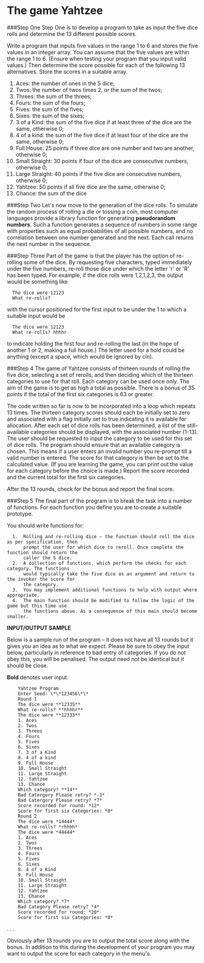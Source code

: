 The game Yahtzee
==============

###Step One
Step One is to develop a program to take as input the five dice rolls and determine the 13
different possible scores.


Write a program that inputs five values in the range 1 to 6 and stores the five values in an integer array. You can assume that the five values are within the range 1 to 6. (Ensure when testing your program that you input valid values.) Then determine the score possible for each of the following 13 alternatives. Store the scores in a suitable array.


1.  Aces: the number of ones in the 5 dice;
2.  Twos: the number of twos times 2, or the sum of the twos;
3.  Threes: the sum of the threes;
4.  Fours: the sum of the fours;
5.  Fives: the sum of the fives;
6.  Sixes: the sum of the sixes;
7.  3 of a Kind: the sum of the five dice if at least three of the dice are the same, otherwise 0;
8.  4 of a kind: the sum of the five dice if at least four of the dice are the same, otherwise 0;
9.  Full House: 25 points if three dice are one number and two are another, otherwise 0;
10.  Small Straight: 30 points if four of the dice are consecutive numbers, otherwise 0;
11.  Large Straight: 40 points if the five dice are consecutive numbers, otherwise 0;
12.  Yahtzee: 50 points if all five dice are the same, otherwise 0;
13.  Chance: the sum of the dice


###Step Two
Let's now move to the generation of the dice rolls. To simulate the random process of rolling a
die or tossing a coin, most computer languages provide a library function for generating **pseudorandom numbers**. Such a function generates a sequence of numbers in some range with properties such as equal probabilities of all possible numbers, and no correlation between one number generated and the next. Each call returns the next number in the sequence.


###Step Three
Part of the game is that the player has the option of re-rolling some of the dice. By requesting
five characters, typed immediately under the five numbers, re-roll those dice under which the
letter 'r' or 'R' has been typed. For example, if the dice rolls were 1,2,1,2,3, the output would be
something like


      The dice were 12123
      What re-rolls?
      
      
with the cursor positioned for the first input to be under the 1 to which a suitable input would be


      The dice were 12123
      What re-rolls? hhhhr
      
      
to indicate holding the first four and re-rolling the last (in the hope of another 1 or 2, making a full house.) The letter used for a hold could be anything (except a space, which would be
ignored by cin).


###Step 4
The game of Yahtzee consists of thirteen rounds of rolling the five dice, selecting a set of rerolls, and then deciding which of the thirteen categories to use for that roll. Each category can be used once only. The aim of the game is to get as high a total as possible. There is a bonus of 35 points if the total of the first six categories is 63 or greater.


The code written so far is now to be incorporated into a loop which repeats 13 times. The
thirteen category scores should each be initially set to zero and associated with a flag initially set to true indicating it is available for allocation. After each set of dice rolls has been determined, a list of the still-available categories should be displayed, with the associated number (1-13). The user should be requested to input the category to be used for this set of dice rolls. The program should ensure that an available category is chosen. This means if a user enters an invalid number you re-prompt till a valid number is entered. The score for that category is then be set to the calculated value. (If you are learning the game, you can print out the value for each category before the choice is made.) Report the score recorded and the current total for the first six categories.


After the 13 rounds, check for the bonus and report the final score.


###Step 5
The final part of the program is to break the task into a number of functions. For each
function you define you are to create a suitable prototype.

You should write functions for:


      1.  Rolling and re-rolling dice – the function should roll the dice as per specification, then
          prompt the user for which dice to reroll. Once complete the function should return the
          caller the 5 dice.
      2.  A collection of functions, which perform the checks for each category. The functions
          would typically take the five dice as an argument and return to the invoker the score for
          the category.
      3.  You may implement additional functions to help with output where appropriate.
      4.  The main function should be modified to follow the logic of the game but this time use
          the functions above. As a consequence of this main should become smaller.
      
      
**INPUT/OUTPUT SAMPLE**


Below is a sample run of the program – it does not have all 13 rounds but it gives you an idea as
to what we expect. Please be sure to obey the input below, particularly in reference to bad entry
of categories. If you do not obey this, you will be penalised. The output need not be identical but
it should be close.


**Bold** denotes user input.


        Yahtzee Program
        Enter Seed: \*\*123456\*\*
        Round 1
        The dice were **12335**
        What re-rolls? **hhhhr**
        The dice were **12333**
        1. Aces
        2. Twos
        3. Threes
        4. Fours
        5. Fives
        6. Sixes
        7. 3 of a Kind
        8. 4 of a kind
        9. Full House
        10. Small Straight
        11. Large Straight
        12. Yahtzee
        13. Chance
        Which category? **14**
        Bad Catergory Please retry? *-1*
        Bad Catergory Please retry? *7*
        Score recorded for round: *12*
        Score for first six Categories: *0*
        Round 2
        The dice were *14444*
        What re-rolls? *rhhhh*
        The dice were *44444*
        1. Aces
        2. Twos
        3. Threes
        4. Fours
        5. Fives
        6. Sixes
        8. 4 of a Kind
        9. Full House
        10. Small Straight
        11. Large Straight
        12. Yahtzee
        13. Chance
        Which category? *7*
        Bad Category Please retry? *4*
        Score recorded for round: *20*
        Score for first six Categories: *0*
. . .


Obviously after 13 rounds you are to output the total score along with the bonus. In addition to
this during the development of your program you may want to output the score for each category
in the menu's.
